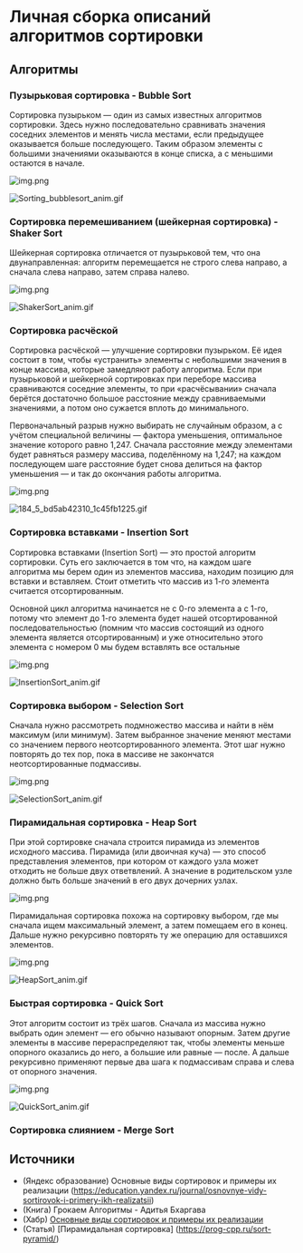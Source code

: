 # Личная сборка описаний алгоритмов сортировки

## Алгоритмы

### Пузырьковая сортировка - Bubble Sort
Сортировка пузырьком — один из самых известных алгоритмов сортировки. 
Здесь нужно последовательно сравнивать значения соседних элементов и менять
числа местами, если предыдущее оказывается больше последующего. Таким образом
элементы с большими значениями оказываются в конце списка, а с меньшими
остаются в начале. 

![img.png](images/BubbleSort_complexity.png)

![Sorting_bubblesort_anim.gif](images/bubbleSort_anim.gif)

### Сортировка перемешиванием (шейкерная сортировка) - Shaker Sort
Шейкерная сортировка отличается от пузырьковой тем, что она двунаправленная: 
алгоритм перемещается не строго слева направо, а сначала слева направо, затем
справа налево.

![img.png](images/ShakerSort_complexity.png)

![ShakerSort_anim.gif](images/ShakerSort_anim.gif)

### Сортировка расчёской
Сортировка расчёской — улучшение сортировки пузырьком. Её идея состоит в
том, чтобы «устранить» элементы с небольшими значения в конце массива, которые
замедляют работу алгоритма. Если при пузырьковой и шейкерной сортировках
при переборе массива сравниваются соседние элементы, то при «расчёсывании» 
сначала берётся достаточно большое расстояние между сравниваемыми значениями,
а потом оно сужается вплоть до минимального.

Первоначальный разрыв нужно выбирать не случайным образом, а с учётом специальной
величины — фактора уменьшения, оптимальное значение которого равно 1,247.
Сначала расстояние между элементами будет равняться размеру массива, поделённому 
на 1,247; на каждом последующем шаге расстояние будет снова делиться на фактор
уменьшения — и так до окончания работы алгоритма.

![img.png](images/CombSort_complexity.png)

![184_5_bd5ab42310_1c45fb1225.gif](images/CombSort_anim.gif)

### Сортировка вставками - Insertion Sort
Сортировка вставками (Insertion Sort) — это простой алгоритм сортировки. Суть его
заключается в том что, на каждом шаге алгоритма мы берем один из элементов 
массива, находим позицию для вставки и вставляем. Стоит отметить что массив 
из 1-го элемента считается отсортированным.

Основной цикл алгоритма начинается не с 0-го элемента а с 1-го, потому что 
элемент до 1-го элемента будет нашей отсортированной последовательностью (помним
что массив состоящий из одного элемента является отсортированным) и уже относительно
этого элемента с номером 0 мы будем вставлять все остальные

![img.png](images/InsertionSort_complexity.png)

![InsertionSort_anim.gif](images/InsertionSort_anim.gif)

### Сортировка выбором - Selection Sort

Сначала нужно рассмотреть подмножество массива и найти в нём максимум (или минимум).
Затем выбранное значение меняют местами со значением первого неотсортированного 
элемента. Этот шаг нужно повторять до тех пор, пока в массиве не закончатся 
неотсортированные подмассивы.

![img.png](images/SelectionSort_complexity.png)

![SelectionSort_anim.gif](images/SelectionSort_anim.gif)

### Пирамидальная сортировка - Heap Sort
При этой сортировке сначала строится пирамида из элементов исходного массива. 
Пирамида (или двоичная куча) — это способ представления элементов, при котором
от каждого узла может отходить не больше двух ответвлений. А значение в 
родительском узле должно быть больше значений в его двух дочерних узлах.

![img.png](images/HeapSort_tree.png)

Пирамидальная сортировка похожа на сортировку выбором, где мы сначала ищем 
максимальный элемент, а затем помещаем его в конец. Дальше нужно рекурсивно 
повторять ту же операцию для оставшихся элементов.

![img.png](images/HeapSort_complexity.png)

![HeapSort_anim.gif](images/HeapSort_anim.gif)

### Быстрая сортировка - Quick Sort

Этот алгоритм состоит из трёх шагов. Сначала из массива нужно выбрать один 
элемент — его обычно называют опорным. Затем другие элементы в массиве 
перераспределяют так, чтобы элементы меньше опорного оказались до него, а большие 
или равные — после. А дальше рекурсивно применяют первые два шага к подмассивам
справа и слева от опорного значения.

![img.png](images/QuickSort_complexity.png)

![QuickSort_anim.gif](images/QuickSort_anim.gif)

### Сортировка слиянием - Merge Sort

## Источники

* (Яндекс образование) Основные виды сортировок и примеры их реализации (https://education.yandex.ru/journal/osnovnye-vidy-sortirovok-i-primery-ikh-realizatsii)
* (Книга) Грокаем Алгоритмы - Адитья Бхаргава
* (Хабр) [Основные виды сортировок и примеры их реализации](https://education.yandex.ru/journal/osnovnye-vidy-sortirovok-i-primery-ikh-realizatsii)
* (Статья) [Пирамидальная сортировка] (https://prog-cpp.ru/sort-pyramid/)